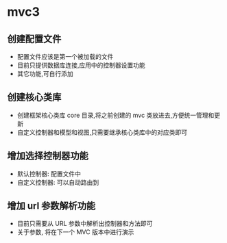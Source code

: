 # mvc3

## 创建配置文件

- 配置文件应该是第一个被加载的文件
- 目前只提供数据库连接,应用中的控制器设置功能
- 其它功能,可自行添加

## 创建核心类库

- 创建框架核心类库 core 目录,将之前创建的 mvc 类放进去,方便统一管理和更新
- 自定义控制器和模型和视图,只需要继承核心类库中的对应类即可

## 增加选择控制器功能

- 默认控制器: 配置文件中
- 自定义控制器: 可以自动路由到

## 增加 url 参数解析功能

- 目前只需要从 URL 参数中解析出控制器和方法即可
- 关于参数, 将在下一个 MVC 版本中进行演示
